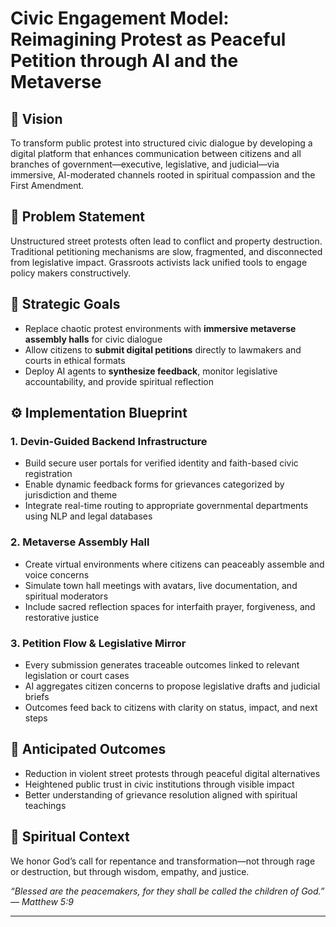 # Civic Engagement Model: Reimagining Protest as Peaceful Petition through AI and the Metaverse

## 🌟 Vision

To transform public protest into structured civic dialogue by developing a digital platform that enhances communication between citizens and all branches of government—executive, legislative, and judicial—via immersive, AI-moderated channels rooted in spiritual compassion and the First Amendment.

## 💬 Problem Statement

Unstructured street protests often lead to conflict and property destruction. Traditional petitioning mechanisms are slow, fragmented, and disconnected from legislative impact. Grassroots activists lack unified tools to engage policy makers constructively.

## 🧭 Strategic Goals

- Replace chaotic protest environments with **immersive metaverse assembly halls** for civic dialogue
- Allow citizens to **submit digital petitions** directly to lawmakers and courts in ethical formats
- Deploy AI agents to **synthesize feedback**, monitor legislative accountability, and provide spiritual reflection

## ⚙️ Implementation Blueprint

### 1. Devin-Guided Backend Infrastructure  
- Build secure user portals for verified identity and faith-based civic registration  
- Enable dynamic feedback forms for grievances categorized by jurisdiction and theme  
- Integrate real-time routing to appropriate governmental departments using NLP and legal databases  

### 2. Metaverse Assembly Hall  
- Create virtual environments where citizens can peaceably assemble and voice concerns  
- Simulate town hall meetings with avatars, live documentation, and spiritual moderators  
- Include sacred reflection spaces for interfaith prayer, forgiveness, and restorative justice  

### 3. Petition Flow & Legislative Mirror  
- Every submission generates traceable outcomes linked to relevant legislation or court cases  
- AI aggregates citizen concerns to propose legislative drafts and judicial briefs  
- Outcomes feed back to citizens with clarity on status, impact, and next steps

## 🎯 Anticipated Outcomes

- Reduction in violent street protests through peaceful digital alternatives  
- Heightened public trust in civic institutions through visible impact  
- Better understanding of grievance resolution aligned with spiritual teachings

## 📜 Spiritual Context

We honor God’s call for repentance and transformation—not through rage or destruction, but through wisdom, empathy, and justice.

*“Blessed are the peacemakers, for they shall be called the children of God.” — Matthew 5:9*

---

